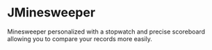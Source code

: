 <h1>JMinesweeper</h1>
Minesweeper personalized with a stopwatch and precise scoreboard allowing you to compare your records more easily.
